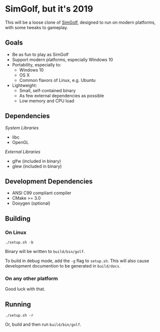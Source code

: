 # SimGolf, but it's 2019

This will be a loose clone of [SimGolf](https://en.wikipedia.org/wiki/Sid_Meier%27s_SimGolf), designed to run on modern platforms, with some tweaks to gameplay.

## Goals
* Be as fun to play as SimGolf
* Support modern platforms, especially Windows 10
* Portability, especially to:
    - Windows 10
    - OS X
    - Common flavors of Linux, e.g. Ubuntu
* Lightweight:
    - Small, self-contained binary
    - As few external dependencies as possible
    - Low memory and CPU load

## Dependencies

_System Libraries_
* libc
* OpenGL

_External Libraries_
* glfw (included in binary)
* glew (included in binary)

## Development Dependencies

* ANSI C99 compliant compiler
* CMake >= 3.0
* Doxygen (optional)

## Building

### On Linux

```
./setup.sh -b
```

Binary will be written to `build/bin/golf`.

To build in debug mode, add the `-g` flag to `setup.sh`. This will also cause development documention to be generated in `build/docs`.

### On any other platform

Good luck with that.

## Running

```
./setup.sh -r
```

Or, build and then run `build/bin/golf`.
